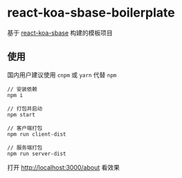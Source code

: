 # react-koa-sbase-boilerplate

基于 [react-koa-sbase](url=https://github.com/dongwenxiao/react-koa-sbase) 构建的模板项目


## 使用

国内用户建议使用 ```cnpm``` 或 ```yarn``` 代替 ```npm```


```
// 安装依赖
npm i

// 打包并启动
npm start

// 客户端打包
npm run client-dist

// 服务端打包
npm run server-dist
```

打开 [http://localhost:3000/about](http://localhost:3000/about) 看效果
